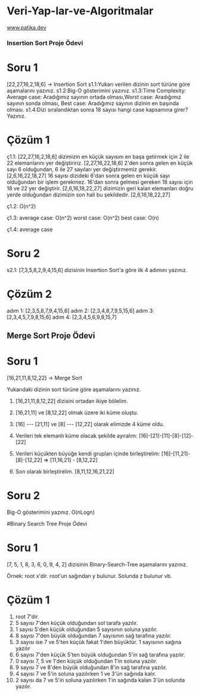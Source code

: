 # Veri-Yap-lar-ve-Algoritmalar

www.patika.dev
 
### Insertion Sort Proje Ödevi

# Soru 1
[22,27,16,2,18,6] -> Insertion Sort
s1.1:Yukarı verilen dizinin sort türüne göre aşamalarını yazınız.
s1.2:Big-O gösterimini yazınız.
s1.3:Time Complexity: Average case: Aradığımız sayının ortada olması,Worst case: Aradığımız sayının sonda olması, Best case: Aradığımız sayının dizinin en başında olması.
s1.4:Dizi sıralandıktan sonra 18 sayısı hangi case kapsamına girer? Yazınız.

# Çözüm 1 
ç1.1:
[22,27,16,2,18,6]
dizimizin en küçük sayısını en başa getirmek için 2 ile 22 elemanlarını yer değiştiririz.
[2,27,16,22,18,6]
2'den sonra gelen en küçük sayı 6 olduğundan, 6 ile 27 sayıları yer değiştirmemiz gerekir.
[2,6,16,22,18,27]
16 sayısı dizideki 6'dan sonra gelen en küçük sayı olduğundan bir işlem gerekmez. 16'dan sonra gelmesi gereken 18 sayısı için 18 ve 22 yer değiştirir.
[2,6,16,18,22,27]
dizimizin geri kalan elemanları doğru yerde olduğundan dizimizin son hali bu şekildedir.
[2,6,16,18,22,27]

ç1.2: O(n^2)

ç1.3:
average case: O(n^2)
worst case: O(n^2)
best case: O(n)

ç1.4: average case

# Soru 2
s2.1: [7,3,5,8,2,9,4,15,6] dizisinin Insertion Sort'a göre ilk 4 adımını yazınız.

# Çözüm 2
adım 1:
[2,3,5,8,7,9,4,15,6]
adım 2:
[2,3,4,8,7,9,5,15,6]
adım 3:
[2,3,4,5,7,9,8,15,6]
adım 4:
[2,3,4,5,6,9,8,15,7]



## Merge Sort Proje Ödevi

# Soru 1
[16,21,11,8,12,22] -> Merge Sort

Yukarıdaki dizinin sort türüne göre aşamalarını yazınız.

1. [16,21,11,8,12,22] dizisini ortadan ikiye bölelim.

2. [16,21,11] ve [8,12,22] olmak üzere iki küme oluştu.

3. [16] --- [21,11] ve [8] --- [12,22] olarak elimizde 4 küme oldu.

4. Verileri tek elemanlı küme olacak şekilde ayıralım: [16]-[21]-[11]-[8]-[12]-[22]

5. Verileri küçükten büyüğe kendi grupları içinde birleştirelim: [16]-[11,21]-[8]-[12,22] => [11,16,21] - [8,12,22]

6. Son olarak birleştirelim. [8,11,12,16,21,22]

# Soru 2
Big-O gösterimini yazınız.
O(nLogn)



#Binary Search Tree Proje Ödevi

# Soru 1
[7, 5, 1, 8, 3, 6, 0, 9, 4, 2] dizisinin Binary-Search-Tree aşamalarını yazınız.

Örnek: root x'dir. root'un sağından y bulunur. Solunda z bulunur vb.
# Çözüm 1
1. root 7'dir. 
2. 5 sayısı 7'den küçük olduğundan sol tarafa yazılır.
3. 1 sayısı 5'den küçük olduğundan 5 sayısının soluna yazılır.
4. 8 sayısı 7'den büyük olduğundan 7 sayısının sağ tarafına yazılır.
5. 3 sayısı ise 7 ve 5'ten küçük fakat 1'den büyüktür. 1 sayısının sağına yazılır
6. 6 sayısı 7'den küçük 5'ten büyük olduğundan 5'in sağ tarafına yazılır.
7. 0 sayısı 7, 5 ve 1'den küçük olduğundan 1'in soluna yazılır.
8. 9 sayısı 7 ve 8'den büyük olduğundan 8'in sağ tarafına yazılır.
9. 4 sayısı 7 ve 5'in soluna yazılırken 1 ve 3'ün sağında kalır.
10. 2 sayısı da 7 ve 5'in soluna yazılırken 1'in sağında kalan 3'ün solunda yazılır.
